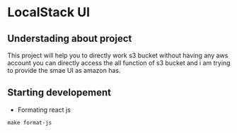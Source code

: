 # LocalStack UI 
## Understading about project
This project will help you to directly work s3 bucket without having any aws account you can directly access the all function of s3 bucket and i am trying to provide the smae UI as amazon has.

## Starting developement 
* Formating react js 
```
make format-js
```

